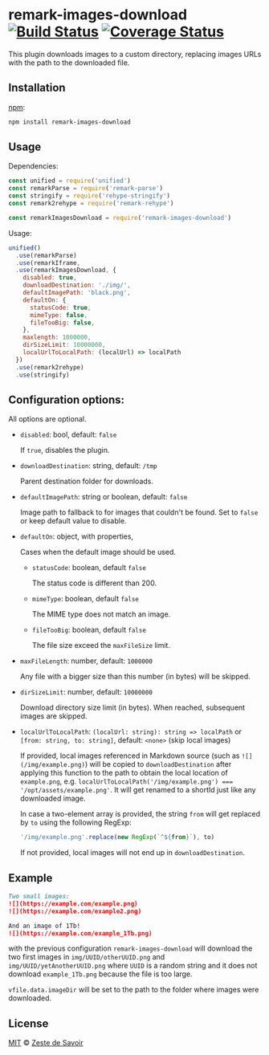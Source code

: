 # remark-images-download [![Build Status][build-badge]][build-status] [![Coverage Status][coverage-badge]][coverage-status]

This plugin downloads images to a custom directory, replacing images URLs
with the path to the downloaded file.

## Installation

[npm][npm]:

```bash
npm install remark-images-download
```

## Usage

Dependencies:

```javascript
const unified = require('unified')
const remarkParse = require('remark-parse')
const stringify = require('rehype-stringify')
const remark2rehype = require('remark-rehype')

const remarkImagesDownload = require('remark-images-download')
```

Usage:

```javascript
unified()
  .use(remarkParse)
  .use(remarkIframe,
  .use(remarkImagesDownload, {
    disabled: true,
    downloadDestination: './img/',
    defaultImagePath: 'black.png',
    defaultOn: {
      statusCode: true,
      mimeType: false,
      fileTooBig: false,
    },
    maxlength: 1000000,
    dirSizeLimit: 10000000,
    localUrlToLocalPath: (localUrl) => localPath
  })
  .use(remark2rehype)
  .use(stringify)
```

## Configuration options:

All options are optional.

- `disabled`: bool, default: `false`

  If `true`, disables the plugin.

- `downloadDestination`: string, default: `/tmp`

  Parent destination folder for downloads.

- `defaultImagePath`: string or boolean, default: `false`

  Image path to fallback to for images that couldn't be found.
  Set to `false` or keep default value to disable.

- `defaultOn`: object, with properties,

  Cases when the default image should be used.

  - `statusCode`: boolean, default `false`

    The status code is different than 200.

  - `mimeType`: boolean, default `false`

    The MIME type does not match an image.

  - `fileTooBig`: boolean, default `false`

    The file size exceed the `maxFileSize` limit.

- `maxFileLength`: number, default: `1000000`

  Any file with a bigger size than this number (in bytes) will be skipped.

- `dirSizeLimit`: number, default: `10000000`

  Download directory size limit (in bytes). When reached, subsequent
  images are skipped.

- `localUrlToLocalPath`: `(localUrl: string): string => localPath` or `[from: string, to: string]`, default: `<none>` (skip local images)

  If provided, local images referenced in Markdown source (such
  as `![](/img/example.png)`) will be copied to `downloadDestination`
  after applying this function to the path to obtain the local location
  of `example.png`, e.g.
  `localUrlToLocalPath('/img/example.png') === '/opt/assets/example.png'`.
  It will get renamed to a shortId just like any downloaded image.

  In case a two-element array is provided, the string `from` will get
  replaced by `to` using the following RegExp:

  ```js
  '/img/example.png'.replace(new RegExp(`^${from}`), to)
  ```

  If not provided, local images will not end up in `downloadDestination`.

## Example

```markdown
Two small images:
![](https://example.com/example.png)
![](https://example.com/example2.png)

And an image of 1Tb!
![](https://example.com/example_1Tb.png)
```

with the previous configuration `remark-images-download` will download the two first images in `img/UUID/otherUUID.png` and `img/UUID/yetAnotherUUID.png` where `UUID` is a random string and it does not download `example_1Tb.png` because the file is too large.

`vfile.data.imageDir` will be set to the path to the folder where images were downloaded.


## License

[MIT][license] © [Zeste de Savoir][zds]

<!-- Definitions -->

[build-badge]: https://img.shields.io/travis/zestedesavoir/zmarkdown.svg

[build-status]: https://travis-ci.org/zestedesavoir/zmarkdown

[coverage-badge]: https://img.shields.io/coveralls/zestedesavoir/zmarkdown.svg

[coverage-status]: https://coveralls.io/github/zestedesavoir/zmarkdown

[license]: https://github.com/zestedesavoir/zmarkdown/blob/master/packages/remark-images-download/LICENSE-MIT

[zds]: https://zestedesavoir.com

[npm]: https://www.npmjs.com/package/remark-images-download
